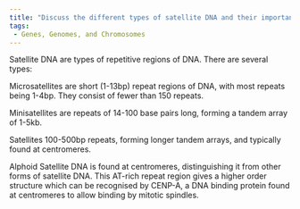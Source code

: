 ```yaml
---
title: "Discuss the different types of satellite DNA and their importance at centromeres."
tags:
 - Genes, Genomes, and Chromosomes
---
```

Satellite DNA are types of repetitive regions of DNA. There are several types:

Microsatellites are short (1-13bp) repeat regions of DNA, with most repeats being 1-4bp. They consist of fewer than 150 repeats. 

Minisatellites are repeats of 14-100 base pairs long, forming a tandem array of 1-5kb. 

Satellites 100-500bp repeats, forming longer tandem arrays, and typically found at centromeres. 

Alphoid Satellite DNA is found at centromeres, distinguishing it from other forms of satellite DNA. This AT-rich repeat region gives a higher order structure which can be recognised by CENP-A, a DNA binding protein found at centromeres to allow binding by mitotic spindles. 
